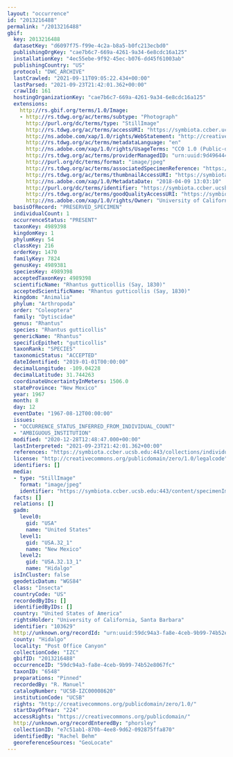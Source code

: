 ```yaml
---
layout: "occurrence"
id: "2013216488"
permalink: "/2013216488"
gbif:
  key: 2013216488
  datasetKey: "d6097f75-f99e-4c2a-b8a5-b0fc213ecbd0"
  publishingOrgKey: "cae7b6c7-669a-4261-9a34-6e8cdc16a125"
  installationKey: "4ec55ebe-9f92-45ec-b076-dd45f61003ab"
  publishingCountry: "US"
  protocol: "DWC_ARCHIVE"
  lastCrawled: "2021-09-11T09:05:22.434+00:00"
  lastParsed: "2021-09-23T21:42:01.362+00:00"
  crawlId: 161
  hostingOrganizationKey: "cae7b6c7-669a-4261-9a34-6e8cdc16a125"
  extensions:
    http://rs.gbif.org/terms/1.0/Image:
    - http://rs.tdwg.org/ac/terms/subtype: "Photograph"
      http://purl.org/dc/terms/type: "StillImage"
      http://rs.tdwg.org/ac/terms/accessURI: "https://symbiota.ccber.ucsb.edu:443/content/specimenImages/UCSB_IZC/UCSB-IZC00008/UCSB-IZC00008620_lg.jpg"
      http://ns.adobe.com/xap/1.0/rights/WebStatement: "http://creativecommons.org/publicdomain/zero/1.0/"
      http://rs.tdwg.org/ac/terms/metadataLanguage: "en"
      http://ns.adobe.com/xap/1.0/rights/UsageTerms: "CC0 1.0 (Public-domain)"
      http://rs.tdwg.org/ac/terms/providerManagedID: "urn:uuid:9d496444-1b95-49f1-9840-5b130b4c838a"
      http://purl.org/dc/terms/format: "image/jpeg"
      http://rs.tdwg.org/ac/terms/associatedSpecimenReference: "https://symbiota.ccber.ucsb.edu:443/collections/individual/index.php?occid=103629"
      http://rs.tdwg.org/ac/terms/thumbnailAccessURI: "https://symbiota.ccber.ucsb.edu:443/content/specimenImages/UCSB_IZC/UCSB-IZC00008/UCSB-IZC00008620_tn.jpg"
      http://ns.adobe.com/xap/1.0/MetadataDate: "2018-04-09 13:03:10"
      http://purl.org/dc/terms/identifier: "https://symbiota.ccber.ucsb.edu:443/content/specimenImages/UCSB_IZC/UCSB-IZC00008/UCSB-IZC00008620_lg.jpg"
      http://rs.tdwg.org/ac/terms/goodQualityAccessURI: "https://symbiota.ccber.ucsb.edu:443/content/specimenImages/UCSB_IZC/UCSB-IZC00008/UCSB-IZC00008620.jpg"
      http://ns.adobe.com/xap/1.0/rights/Owner: "University of California, Santa Barbara"
  basisOfRecord: "PRESERVED_SPECIMEN"
  individualCount: 1
  occurrenceStatus: "PRESENT"
  taxonKey: 4989398
  kingdomKey: 1
  phylumKey: 54
  classKey: 216
  orderKey: 1470
  familyKey: 7824
  genusKey: 4989381
  speciesKey: 4989398
  acceptedTaxonKey: 4989398
  scientificName: "Rhantus gutticollis (Say, 1830)"
  acceptedScientificName: "Rhantus gutticollis (Say, 1830)"
  kingdom: "Animalia"
  phylum: "Arthropoda"
  order: "Coleoptera"
  family: "Dytiscidae"
  genus: "Rhantus"
  species: "Rhantus gutticollis"
  genericName: "Rhantus"
  specificEpithet: "gutticollis"
  taxonRank: "SPECIES"
  taxonomicStatus: "ACCEPTED"
  dateIdentified: "2019-01-01T00:00:00"
  decimalLongitude: -109.04228
  decimalLatitude: 31.744263
  coordinateUncertaintyInMeters: 1506.0
  stateProvince: "New Mexico"
  year: 1967
  month: 8
  day: 12
  eventDate: "1967-08-12T00:00:00"
  issues:
  - "OCCURRENCE_STATUS_INFERRED_FROM_INDIVIDUAL_COUNT"
  - "AMBIGUOUS_INSTITUTION"
  modified: "2020-12-28T12:48:47.000+00:00"
  lastInterpreted: "2021-09-23T21:42:01.362+00:00"
  references: "https://symbiota.ccber.ucsb.edu:443/collections/individual/index.php?occid=103629"
  license: "http://creativecommons.org/publicdomain/zero/1.0/legalcode"
  identifiers: []
  media:
  - type: "StillImage"
    format: "image/jpeg"
    identifier: "https://symbiota.ccber.ucsb.edu:443/content/specimenImages/UCSB_IZC/UCSB-IZC00008/UCSB-IZC00008620_lg.jpg"
  facts: []
  relations: []
  gadm:
    level0:
      gid: "USA"
      name: "United States"
    level1:
      gid: "USA.32_1"
      name: "New Mexico"
    level2:
      gid: "USA.32.13_1"
      name: "Hidalgo"
  isInCluster: false
  geodeticDatum: "WGS84"
  class: "Insecta"
  countryCode: "US"
  recordedByIDs: []
  identifiedByIDs: []
  country: "United States of America"
  rightsHolder: "University of California, Santa Barbara"
  identifier: "103629"
  http://unknown.org/recordId: "urn:uuid:59dc94a3-fa8e-4ceb-9b99-74b52e8067fc"
  county: "Hidalgo"
  locality: "Post Office Canyon"
  collectionCode: "IZC"
  gbifID: "2013216488"
  occurrenceID: "59dc94a3-fa8e-4ceb-9b99-74b52e8067fc"
  taxonID: "6548"
  preparations: "Pinned"
  recordedBy: "R. Manuel"
  catalogNumber: "UCSB-IZC00008620"
  institutionCode: "UCSB"
  rights: "http://creativecommons.org/publicdomain/zero/1.0/"
  startDayOfYear: "224"
  accessRights: "https://creativecommons.org/publicdomain/"
  http://unknown.org/recordEnteredBy: "phorsley"
  collectionID: "e7c51ab1-870b-4ee8-9d62-092875ffa870"
  identifiedBy: "Rachel Behm"
  georeferenceSources: "GeoLocate"
---
```

